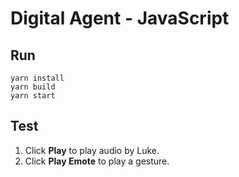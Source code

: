 # Digital Agent - JavaScript

## Run
```shell
yarn install
yarn build
yarn start
```

## Test

1. Click **Play** to play audio by Luke.
2. Click **Play Emote** to play a gesture.
